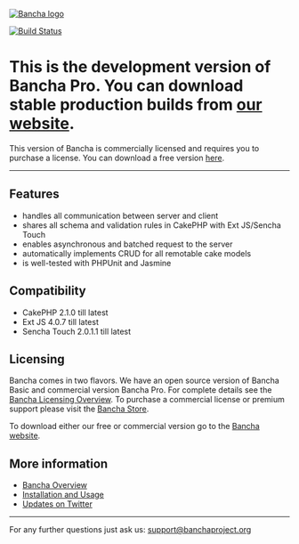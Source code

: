 [![Bancha logo](http://docs.banchaproject.org/wiki/images/github-logo.png)](http://banchaproject.com)

[![Build Status](https://travis-ci.org/Bancha/Bancha.png)](https://travis-ci.org/Bancha/Bancha)

This is the development version of Bancha Pro. You can download stable production builds from [our website](http://banchaproject.org/download.html).
==================================================================

This version of Bancha is commercially licensed and requires you to purchase a license. You can download a free version [here](http://banchaproject.org/download.html).

------------------------------

Features
--------

*   handles all communication between server and client
*   shares all schema and validation rules in CakePHP with Ext JS/Sencha Touch
*   enables asynchronous and batched request to the server
*   automatically implements CRUD for all remotable cake models
*   is well-tested with PHPUnit and Jasmine

Compatibility
-------------
*   CakePHP 2.1.0 till latest
*   Ext JS 4.0.7 till latest
*   Sencha Touch 2.0.1.1 till latest

Licensing
---------

Bancha comes in two flavors. We have an open source version of Bancha Basic and commercial version Bancha Pro. For complete details see the [Bancha Licensing Overview](http://banchaproject.com/licensing.html). To purchase a commercial license or premium support please visit the [Bancha Store](http://banchaproject.com/store.html).

To download either our free or commercial version go to the [Bancha website](http://banchaproject.org/download.html).

More information
----------------

*   [Bancha Overview](http://bancha.io/)
*   [Installation and Usage](http://bancha.io/documentation.html)
*   [Updates on Twitter](http://twitter.com/#!/banchaproject)


------------------------------
For any further questions just ask us: support@banchaproject.org
